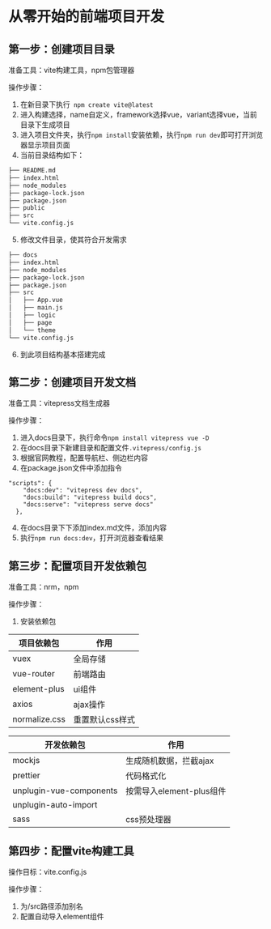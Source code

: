 # 从零开始的前端项目开发

## 第一步：创建项目目录

准备工具：vite构建工具，npm包管理器

操作步骤：

1. 在新目录下执行` npm create vite@latest`
2. 进入构建选择，name自定义，framework选择vue，variant选择vue，当前目录下生成项目
3. 进入项目文件夹，执行`npm install`安装依赖，执行`npm run dev`即可打开浏览器显示项目页面
4. 当前目录结构如下：

```bash
├── README.md
├── index.html
├── node_modules
├── package-lock.json
├── package.json
├── public
├── src
└── vite.config.js
```

5. 修改文件目录，使其符合开发需求

```bash
├── docs
├── index.html
├── node_modules
├── package-lock.json
├── package.json
├── src
│   ├── App.vue
│   ├── main.js
│   ├── logic	
│   ├── page
│   └── theme
└── vite.config.js
```

6. 到此项目结构基本搭建完成

## 第二步：创建项目开发文档

准备工具：vitepress文档生成器

操作步骤：

1. 进入docs目录下，执行命令`npm install vitepress vue -D`
2. 在docs目录下新建目录和配置文件`.vitepress/config.js`
3. 根据官网教程，配置导航栏、侧边栏内容
4. 在package.json文件中添加指令

```
"scripts": {
    "docs:dev": "vitepress dev docs",
    "docs:build": "vitepress build docs",
    "docs:serve": "vitepress serve docs"
  },
```

4. 在docs目录下下添加index.md文件，添加内容
4. 执行`npm run docs:dev`，打开浏览器查看结果

## 第三步：配置项目开发依赖包

准备工具：nrm，npm

操作步骤：

1. 安装依赖包

| 项目依赖包    | 作用            |
| ------------- | --------------- |
| vuex          | 全局存储        |
| vue-router    | 前端路由        |
| element-plus  | ui组件          |
| axios         | ajax操作        |
| normalize.css | 重置默认css样式 |

| 开发依赖包              | 作用                     |
| ----------------------- | ------------------------ |
| mockjs                  | 生成随机数据，拦截ajax   |
| prettier                | 代码格式化               |
| unplugin-vue-components | 按需导入element-plus组件 |
| unplugin-auto-import    |                          |
| sass                    | css预处理器              |

## 第四步：配置vite构建工具

操作目标：vite.config.js

操作步骤：

1. 为/src路径添加别名
2. 配置自动导入element组件
